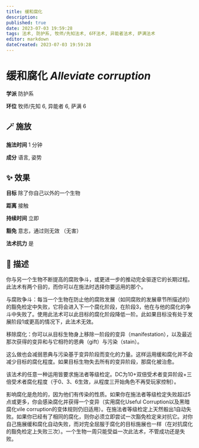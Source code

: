 ```yaml
---
title: 缓和腐化
description: 
published: true
date: 2023-07-03 19:59:28
tags: 法术, 防护系, 牧师/先知法术, 6环法术, 异能者法术, 萨满法术
editor: markdown
dateCreated: 2023-07-03 19:59:28
---
```


# **缓和腐化** *Alleviate corruption*

**学派** 防护系 

**环位** 牧师/先知 6, 异能者 6, 萨满 6

## 🪄 施放

**施法时间** 1 分钟

**成分** 语言, 姿势

## ✨ 效果 

**目标** 除了你自己以外的一个生物 

**距离** 接触  

**持续时间** 立即 

**豁免** 意志，通过则无效 （无害）

**法术抗力** 是

## 📖 描述

你与另一个生物不断提高的腐败争斗，或更进一步的推动完全驱逐它的长期过程。此法术有两个目的，而你可以在施法时选择你要运用的那个。

与腐败争斗：每当一个生物在防止他的腐败发展（如同腐败的发展章节所描述的）的豁免检定中失败，它将会进入下一个腐化阶段，在阶段3，他在与他的腐化的争斗中失败了。使用此法术可以此目标的腐化阶段降低一阶。此如果目标没有处于发展阶段1或更高的情况下，此法术无效。

移除腐化：你可以从目标生物身上移除一阶段的变异（manifestation），以及最近那次获得的变异和与它相符的恩典（gift）与污染（stain）。

这么做也会减弱恩典与污染基于变异阶段而变化的力量。这样运用缓和腐化并不会减少目标的腐化程度。如果目标生物失去所有的变异阶段，那腐化被治愈。

该法术的任意一种运用皆要求施法者等级检定。DC为10+双倍受术者变异阶段+三倍受术者腐化程度（于0、3、6生效，从程度三开始角色不再受玩家控制）。

影响腐化是危险的，因为他们有传染的性质。如果你在施法者等级检定失败超过5点或更多，你会感染腐化并获得一个变异（实用腐化Useful Corruption以及黑暗腐化vile corruption的变体规则仍旧适用）。在施法者等级检定上天然骰出1自动失败。如果你已经有了相同的腐化，则你必须立即尝试一次豁免检定来对抗它。对你自己施展缓和腐化自动失败，而对完全屈服于腐化的目标施展也一样（在对抗腐化的豁免检定上失败三次）。一个生物一周只能受益一次此法术，不管成功还是失败。
    